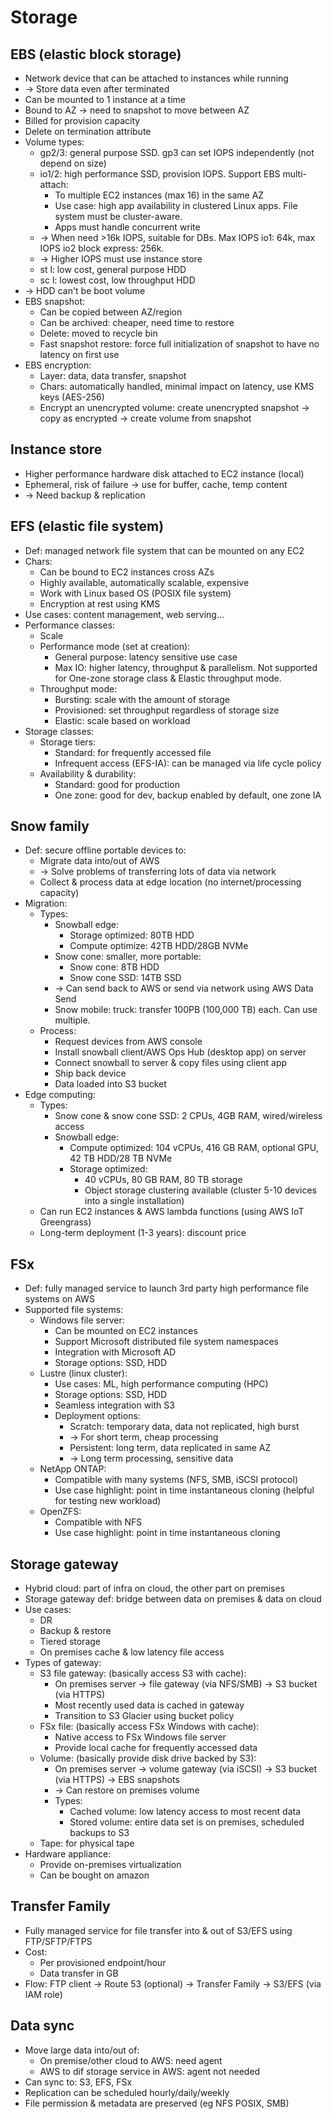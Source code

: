 # Storage
## EBS (elastic block storage)
- Network device that can be attached to instances while running
- -> Store data even after terminated
- Can be mounted to 1 instance at a time
- Bound to AZ -> need to snapshot to move between AZ
- Billed for provision capacity
- Delete on termination attribute
- Volume types:
  - gp2/3: general purpose SSD. gp3 can set IOPS independently (not depend on size)
  - io1/2: high performance SSD, provision IOPS. Support EBS multi-attach:
    - To multiple EC2 instances (max 16) in the same AZ
    - Use case: high app availability in clustered Linux apps. File system must be cluster-aware.
    - Apps must handle concurrent write
  - -> When need >16k IOPS, suitable for DBs. Max IOPS io1: 64k, max IOPS io2 block express: 256k.
  - -> Higher IOPS must use instance store
  - st l: low cost, general purpose HDD
  - sc l: lowest cost, low throughput HDD
- -> HDD can't be boot volume
- EBS snapshot:
  - Can be copied between AZ/region
  - Can be archived: cheaper, need time to restore
  - Delete: moved to recycle bin
  - Fast snapshot restore: force full initialization of snapshot to have no latency on first use
- EBS encryption:
  - Layer: data, data transfer, snapshot
  - Chars: automatically handled, minimal impact on latency, use KMS keys (AES-256)
  - Encrypt an unencrypted volume: create unencrypted snapshot -> copy as encrypted -> create volume from snapshot
## Instance store
- Higher performance hardware disk attached to EC2 instance (local)
- Ephemeral, risk of failure -> use for buffer, cache, temp content
- -> Need backup & replication
## EFS (elastic file system)
- Def: managed network file system that can be mounted on any EC2
- Chars:
  - Can be bound to EC2 instances cross AZs
  - Highly available, automatically scalable, expensive
  - Work with Linux based OS (POSIX file system)
  - Encryption at rest using KMS
- Use cases: content management, web serving...
- Performance classes:
  - Scale
  - Performance mode (set at creation):
    - General purpose: latency sensitive use case
    - Max IO: higher latency, throughput & parallelism. Not supported for One-zone storage class & Elastic throughput mode.
  - Throughput mode:
    - Bursting: scale with the amount of storage
    - Provisioned: set throughput regardless of storage size
    - Elastic: scale based on workload
- Storage classes:
  - Storage tiers:
    - Standard: for frequently accessed file
    - Infrequent access (EFS-IA): can be managed via life cycle policy
  - Availability & durability:
    - Standard: good for production
    - One zone: good for dev, backup enabled by default, one zone IA
## Snow family
- Def: secure offline portable devices to:
  - Migrate data into/out of AWS
  - -> Solve problems of transferring lots of data via network
  - Collect & process data at edge location (no internet/processing capacity)
- Migration:
  - Types:
    - Snowball edge:
      - Storage optimized: 80TB HDD
      - Compute optimize: 42TB HDD/28GB NVMe
    - Snow cone: smaller, more portable:
      - Snow cone: 8TB HDD
      - Snow cone SSD: 14TB SSD
    - -> Can send back to AWS or send via network using AWS Data Send
    - Snow mobile: truck: transfer 100PB (100,000 TB) each. Can use multiple.
  - Process:
    - Request devices from AWS console
    - Install snowball client/AWS Ops Hub (desktop app) on server
    - Connect snowball to server & copy files using client app
    - Ship back device
    - Data loaded into S3 bucket
- Edge computing:
  - Types:
    - Snow cone & snow cone SSD: 2 CPUs, 4GB RAM, wired/wireless access
    - Snowball edge:
      - Compute optimized: 104 vCPUs, 416 GB RAM, optional GPU, 42 TB HDD/28 TB NVMe
      - Storage optimized:
        - 40 vCPUs, 80 GB RAM, 80 TB storage
        - Object storage clustering available (cluster 5-10 devices into a single installation)
  - Can run EC2 instances & AWS lambda functions (using AWS IoT Greengrass)
  - Long-term deployment (1-3 years): discount price
## FSx
- Def: fully managed service to launch 3rd party high performance file systems on AWS
- Supported file systems:
  - Windows file server:
    - Can be mounted on EC2 instances
    - Support Microsoft distributed file system namespaces
    - Integration with Microsoft AD
    - Storage options: SSD, HDD
  - Lustre (linux cluster):
    - Use cases: ML, high performance computing (HPC)
    - Storage options: SSD, HDD
    - Seamless integration with S3
    - Deployment options:
      - Scratch: temporary data, data not replicated, high burst
      - -> For short term, cheap processing
      - Persistent: long term, data replicated in same AZ
      - -> Long term processing, sensitive data
  - NetApp ONTAP:
    - Compatible with many systems (NFS, SMB, iSCSI protocol)
    - Use case highlight: point in time instantaneous cloning (helpful for testing new workload)
  - OpenZFS:
    - Compatible with NFS
    - Use case highlight: point in time instantaneous cloning
## Storage gateway
- Hybrid cloud: part of infra on cloud, the other part on premises
- Storage gateway def: bridge between data on premises & data on cloud
- Use cases:
  - DR
  - Backup & restore
  - Tiered storage
  - On premises cache & low latency file access
- Types of gateway:
  - S3 file gateway: (basically access S3 with cache):
    - On premises server -> file gateway (via NFS/SMB) -> S3 bucket (via HTTPS)
    - Most recently used data is cached in gateway
    - Transition to S3 Glacier using bucket policy
  - FSx file: (basically access FSx Windows with cache):
    - Native access to FSx Windows file server
    - Provide local cache for frequently accessed data
  - Volume: (basically provide disk drive backed by S3):
    - On premises server -> volume gateway (via iSCSI) -> S3 bucket (via HTTPS) -> EBS snapshots
    - -> Can restore on premises volume
    - Types:
      - Cached volume: low latency access to most recent data
      - Stored volume: entire data set is on premises, scheduled backups to S3
  - Tape: for physical tape
- Hardware appliance:
  - Provide on-premises virtualization
  - Can be bought on amazon
## Transfer Family
- Fully managed service for file transfer into & out of S3/EFS using FTP/SFTP/FTPS
- Cost:
  - Per provisioned endpoint/hour
  - Data transfer in GB
- Flow: FTP client -> Route 53 (optional) -> Transfer Family -> S3/EFS (via IAM role)
## Data sync
- Move large data into/out of:
  - On premise/other cloud to AWS: need agent
  - AWS to dif storage service in AWS: agent not needed
- Can sync to: S3, EFS, FSx
- Replication can be scheduled hourly/daily/weekly
- File permission & metadata are preserved (eg NFS POSIX, SMB)